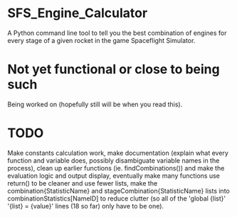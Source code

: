 # SFS_Engine_Calculator
A Python command line tool to tell you the best combination of engines for every stage of a given rocket in the game Spaceflight Simulator.
# Not yet functional or close to being such
Being worked on (hopefully still will be when you read this).
# TODO
Make constants calculation work, make documentation (explain what every function and variable does, possibly disambiguate variable names in the process), clean up earlier functions (ie. findCombinations()) and make the evaluation logic and output display, eventually make many functions use return() to be cleaner and use fewer lists, make the combination{StatisticName} and stageCombination{StatisticName} lists into combinationStatistics[NameID] to reduce clutter (so all of the 'global {list}' '{list} = {value}' lines (18 so far) only have to be one).
